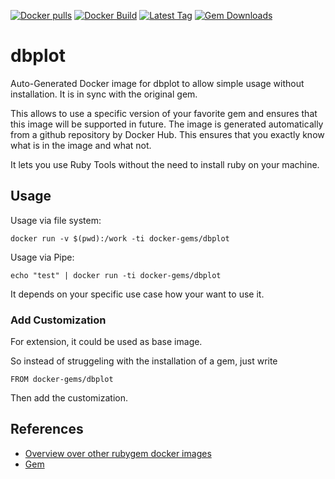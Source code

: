 [![Docker pulls](https://img.shields.io/docker/pulls/rubygem/dbplot.svg)](https://hub.docker.com/r/rubygem/dbplot/)
[![Docker Build](https://img.shields.io/docker/automated/rubygem/dbplot.svg)](https://hub.docker.com/r/rubygem/dbplot/)
[![Latest Tag](https://img.shields.io/github/tag/docker-rubygem/dbplot.svg)](https://hub.docker.com/r/rubygem/dbplot/)
[![Gem Downloads](https://img.shields.io/gem/dt/dbplot.svg)](https://rubygems.org/gems/dbplot/)
# dbplot

Auto-Generated Docker image for dbplot to allow simple usage without installation.
It is in sync with the original gem.

This allows to use a specific version of your favorite gem and ensures that this image will be supported in future.
The image is generated automatically from a github repository by Docker Hub.
This ensures that you exactly know what is in the image and what not.

It lets you use Ruby Tools without the need to install ruby on your machine.

## Usage

Usage via file system:

`docker run -v $(pwd):/work -ti docker-gems/dbplot`

Usage via Pipe:

`echo "test" | docker run -ti docker-gems/dbplot`

It depends on your specific use case how your want to use it.

### Add Customization

For extension, it could be used as base image.

So instead of struggeling with the installation of a gem, just write

`FROM docker-gems/dbplot`

Then add the customization.

## References

 - [Overview over other rubygem docker images](https://github.com/thinkbot/docker-rubygem)
 - [Gem](https://rubygems.org/gems/dbplot/)
